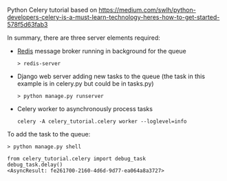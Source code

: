 Python Celery tutorial based on https://medium.com/swlh/python-developers-celery-is-a-must-learn-technology-heres-how-to-get-started-578f5d63fab3

In summary, there are three server elements required:
- [Redis](https://redis.io/topics/quickstart) message broker running in background for the queue

    `> redis-server`
- Django web server adding new tasks to the queue (the task in this example is in celery.py but could be in tasks.py)

    `> python manage.py runserver`
- Celery worker to asynchronously process tasks

  `celery -A celery_tutorial.celery worker --loglevel=info`

To add the task to the queue:

`> python manage.py shell`

```
from celery_tutorial.celery import debug_task 
debug_task.delay()
<AsyncResult: fe261700-2160-4d6d-9d77-ea064a8a3727>
```